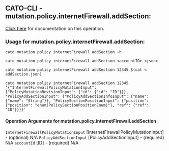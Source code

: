 
## CATO-CLI - mutation.policy.internetFirewall.addSection:
[Click here](https://api.catonetworks.com/documentation/#mutation-addSection) for documentation on this operation.

### Usage for mutation.policy.internetFirewall.addSection:

`cato mutation policy internetFirewall addSection -h`

`cato mutation policy internetFirewall addSection <accountID> <json>`

`cato mutation policy internetFirewall addSection 12345 $(cat < addSection.json)`

`cato mutation policy internetFirewall addSection 12345 '{"InternetFirewallPolicyMutationInput": {"PolicyMutationRevisionInput": {"id": {"id": "ID"}}}, "PolicyAddSectionInput": {"PolicyAddSectionInfoInput": {"name": {"name": "String"}}, "PolicySectionPositionInput": {"position": {"position": "enum(PolicySectionPositionEnum)"}, "ref": {"ref": "ID"}}}}'`

#### Operation Arguments for mutation.policy.internetFirewall.addSection ####
`InternetFirewallPolicyMutationInput` [InternetFirewallPolicyMutationInput] - (optional) N/A 
`PolicyAddSectionInput` [PolicyAddSectionInput] - (required) N/A 
`accountId` [ID] - (required) N/A 
